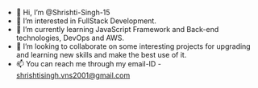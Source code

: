 - 👋 Hi, I’m @Shrishti-Singh-15
- 👀 I’m interested in FullStack Development.
- 🌱 I’m currently learning JavaScript Framework and Back-end technologies, DevOps and AWS.
- 💞️ I’m looking to collaborate on some interesting projects for upgrading and learning new skills and make the best use of it.
- 📫 You can reach me through my email-ID - shrishtisingh.vns2001@gmail.com

<!---
Shrishti-Singh-15/Shrishti-Singh-15 is a ✨ special ✨ repository because its `README.md` (this file) appears on your GitHub profile.
You can click the Preview link to take a look at your changes.
--->
